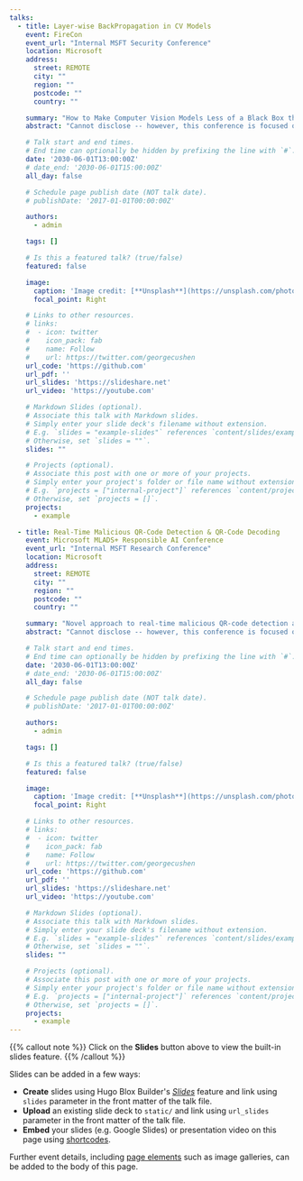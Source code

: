 ```yaml
---
talks:
  - title: Layer-wise BackPropagation in CV Models
    event: FireCon
    event_url: "Internal MSFT Security Conference"
    location: Microsoft
    address:
      street: REMOTE
      city: ""
      region: ""
      postcode: ""
      country: ""

    summary: "How to Make Computer Vision Models Less of a Black Box through Layer-wise Back Propagation"
    abstract: "Cannot disclose -- however, this conference is focused on Security, Incident Response, Reverse Engineering, and more."

    # Talk start and end times.
    # End time can optionally be hidden by prefixing the line with `#`.
    date: '2030-06-01T13:00:00Z'
    # date_end: '2030-06-01T15:00:00Z'
    all_day: false

    # Schedule page publish date (NOT talk date).
    # publishDate: '2017-01-01T00:00:00Z'

    authors:
      - admin

    tags: []

    # Is this a featured talk? (true/false)
    featured: false

    image:
      caption: 'Image credit: [**Unsplash**](https://unsplash.com/photos/bzdhc5b3Bxs)'
      focal_point: Right

    # Links to other resources.
    # links:
    #  - icon: twitter
    #    icon_pack: fab
    #    name: Follow
    #    url: https://twitter.com/georgecushen
    url_code: 'https://github.com'
    url_pdf: ''
    url_slides: 'https://slideshare.net'
    url_video: 'https://youtube.com'

    # Markdown Slides (optional).
    # Associate this talk with Markdown slides.
    # Simply enter your slide deck's filename without extension.
    # E.g. `slides = "example-slides"` references `content/slides/example-slides.md`.
    # Otherwise, set `slides = ""`.
    slides: ""

    # Projects (optional).
    # Associate this post with one or more of your projects.
    # Simply enter your project's folder or file name without extension.
    # E.g. `projects = ["internal-project"]` references `content/project/deep-learning/index.md`.
    # Otherwise, set `projects = []`.
    projects:
      - example

  - title: Real-Time Malicious QR-Code Detection & QR-Code Decoding
    event: Microsoft MLADS+ Responsible AI Conference
    event_url: "Internal MSFT Research Conference"
    location: Microsoft
    address:
      street: REMOTE
      city: ""
      region: ""
      postcode: ""
      country: ""

    summary: "Novel approach to real-time malicious QR-code detection and decoding"
    abstract: "Cannot disclose -- however, this conference is focused on research, innovation, and novel implementations of AI/ML."

    # Talk start and end times.
    # End time can optionally be hidden by prefixing the line with `#`.
    date: '2030-06-01T13:00:00Z'
    # date_end: '2030-06-01T15:00:00Z'
    all_day: false

    # Schedule page publish date (NOT talk date).
    # publishDate: '2017-01-01T00:00:00Z'

    authors:
      - admin

    tags: []

    # Is this a featured talk? (true/false)
    featured: false

    image:
      caption: 'Image credit: [**Unsplash**](https://unsplash.com/photos/bzdhc5b3Bxs)'
      focal_point: Right

    # Links to other resources.
    # links:
    #  - icon: twitter
    #    icon_pack: fab
    #    name: Follow
    #    url: https://twitter.com/georgecushen
    url_code: 'https://github.com'
    url_pdf: ''
    url_slides: 'https://slideshare.net'
    url_video: 'https://youtube.com'

    # Markdown Slides (optional).
    # Associate this talk with Markdown slides.
    # Simply enter your slide deck's filename without extension.
    # E.g. `slides = "example-slides"` references `content/slides/example-slides.md`.
    # Otherwise, set `slides = ""`.
    slides: ""

    # Projects (optional).
    # Associate this post with one or more of your projects.
    # Simply enter your project's folder or file name without extension.
    # E.g. `projects = ["internal-project"]` references `content/project/deep-learning/index.md`.
    # Otherwise, set `projects = []`.
    projects:
      - example
---
```


{{% callout note %}}
Click on the **Slides** button above to view the built-in slides feature.
{{% /callout %}}

Slides can be added in a few ways:

- **Create** slides using Hugo Blox Builder's [_Slides_](https://docs.hugoblox.com/reference/content-types/) feature and link using `slides` parameter in the front matter of the talk file.
- **Upload** an existing slide deck to `static/` and link using `url_slides` parameter in the front matter of the talk file.
- **Embed** your slides (e.g. Google Slides) or presentation video on this page using [shortcodes](https://docs.hugoblox.com/reference/markdown/).

Further event details, including [page elements](https://docs.hugoblox.com/reference/markdown/) such as image galleries, can be added to the body of this page.

